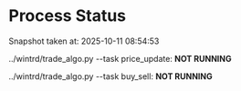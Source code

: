 # Process Status

Snapshot taken at: 2025-10-11 08:54:53

../wintrd/trade_algo.py --task price_update: **NOT RUNNING**

../wintrd/trade_algo.py --task buy_sell: **NOT RUNNING**

